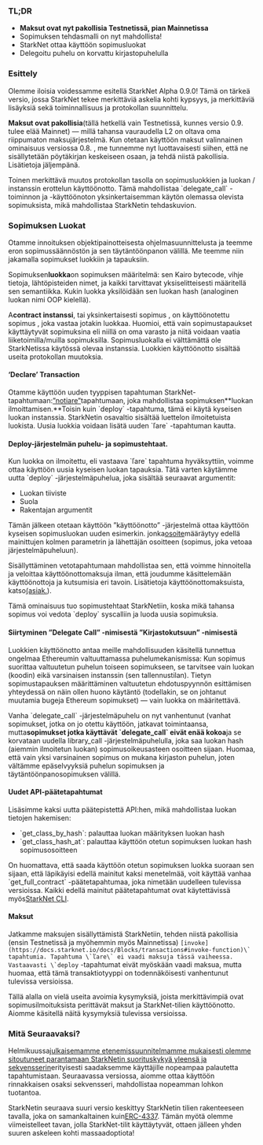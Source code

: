 ### TL;DR

* **Maksut ovat nyt pakollisia Testnetissä, pian Mainnetissa**
* Sopimuksen tehdasmalli on nyt mahdollista!
* StarkNet ottaa käyttöön sopimusluokat
* Delegoitu puhelu on korvattu kirjastopuhelulla

### Esittely

Olemme iloisia voidessamme esitellä StarkNet Alpha 0.9.0! Tämä on tärkeä versio, jossa StarkNet tekee merkittäviä askelia kohti kypsyys, ja merkittäviä lisäyksiä sekä toiminnallisuus ja protokollan suunnittelu.

**Maksut ovat pakollisia**(tällä hetkellä vain Testnetissä, kunnes versio 0.9. tulee elää Mainnet) — millä tahansa vauraudella L2 on oltava oma riippumaton maksujärjestelmä. Kun otetaan käyttöön maksut valinnainen ominaisuus versiossa 0.8. , me tunnemme nyt luottavaisesti siihen, että ne sisällytetään pöytäkirjan keskeiseen osaan, ja tehdä niistä pakollisia. Lisätietoja jäljempänä.

Toinen merkittävä muutos protokollan tasolla on sopimusluokkien ja luokan / instanssin erottelun käyttöönotto. Tämä mahdollistaa \`delegate_call\` -toiminnon ja -käyttöönoton yksinkertaisemman käytön olemassa olevista sopimuksista, mikä mahdollistaa StarkNetin tehdaskuvion.

### Sopimuksen Luokat

Otamme innoituksen objektipainotteisesta ohjelmasuunnittelusta ja teemme eron sopimussäännöstön ja sen täytäntöönpanon välillä. Me teemme niin jakamalla sopimukset luokkiin ja tapauksiin.

Sopimuksen**luokka**on sopimuksen määritelmä: sen Kairo bytecode, vihje tietoja, lähtöpisteiden nimet, ja kaikki tarvittavat yksiselitteisesti määritellä sen semantiikka. Kukin luokka yksilöidään sen luokan hash (analoginen luokan nimi OOP kielellä).

A**contract instanssi**, tai yksinkertaisesti sopimus , on käyttöönotettu sopimus , joka vastaa jotakin luokkaa. Huomioi, että vain sopimustapaukset käyttäytyvät sopimuksina eli niillä on oma varasto ja niitä voidaan vaatia liiketoimilla/muilla sopimuksilla. Sopimusluokalla ei välttämättä ole StarkNetissa käytössä olevaa instanssia. Luokkien käyttöönotto sisältää useita protokollan muutoksia.

#### ‘Declare’ Transaction

Otamme käyttöön uuden tyyppisen tapahtuman StarkNet-tapahtumaan:[”notiare”](https://docs.starknet.io/docs/Blocks/transactions#declare-transaction)tapahtumaan, joka mahdollistaa sopimuksen**luokan ilmoittamisen.**Toisin kuin \`deploy\` -tapahtuma, tämä ei käytä kyseisen luokan instanssia. StarkNetin osavaltio sisältää luettelon ilmoitetuista luokista. Uusia luokkia voidaan lisätä uuden \`ľare\` -tapahtuman kautta.

#### Deploy-järjestelmän puhelu- ja sopimustehtaat.

Kun luokka on ilmoitettu, eli vastaava \`ľare\` tapahtuma hyväksyttiin, voimme ottaa käyttöön uusia kyseisen luokan tapauksia. Tätä varten käytämme uutta \`deploy\` -järjestelmäpuhelua, joka sisältää seuraavat argumentit:

* Luokan tiiviste
* Suola
* Rakentajan argumentit

Tämän jälkeen otetaan käyttöön ”käyttöönotto” -järjestelmä ottaa käyttöön kyseisen sopimusluokan uuden esimerkin. jonka[osoite](https://docs.starknet.io/docs/Contracts/contract-address)määräytyy edellä mainittujen kolmen parametrin ja lähettäjän osoitteen (sopimus, joka vetoaa järjestelmäpuheluun).

Sisällyttäminen vetotapahtumaan mahdollistaa sen, että voimme hinnoitella ja veloittaa käyttöönottomaksuja ilman, että joudumme käsittelemään käyttöönottoja ja kutsumisia eri tavoin. Lisätietoja käyttöönottomaksuista, katso[(asiak.](https://docs.starknet.io/docs/Fees/fee-mechanism#deployed-contracts)).

Tämä ominaisuus tuo sopimustehtaat StarkNetiin, koska mikä tahansa sopimus voi vedota \`deploy\` syscalliin ja luoda uusia sopimuksia.

#### Siirtyminen ”Delegate Call” -nimisestä ”Kirjastokutsuun” -nimisestä

Luokkien käyttöönotto antaa meille mahdollisuuden käsitellä tunnettua ongelmaa Ethereumin valtuuttamassa puhelumekanismissa: Kun sopimus suorittaa valtuutetun puhelun toiseen sopimukseen, se tarvitsee vain luokan (koodin) eikä varsinaisen instanssin (sen tallennustilan). Tietyn sopimustapauksen määrittäminen valtuutetun ehdotuspyynnön esittämisen yhteydessä on näin ollen huono käytäntö (todellakin, se on johtanut muutamia bugeja Ethereum sopimukset) — vain luokka on määritettävä.

Vanha \`delegate_call\` -järjestelmäpuhelu on nyt vanhentunut (vanhat sopimukset, jotka on jo otettu käyttöön, jatkavat toimintaansa, mutta**sopimukset jotka käyttävät \`delegate_call\` eivät enää kokoa**ja se korvataan uudella library_call -järjestelmäpuhelulla, joka saa luokan hash (aiemmin ilmoitetun luokan) sopimusoikeusasteen osoitteen sijaan. Huomaa, että vain yksi varsinainen sopimus on mukana kirjaston puhelun, joten vältämme epäselvyyksiä puhelun sopimuksen ja täytäntöönpanosopimuksen välillä.

#### Uudet API-päätetapahtumat

Lisäsimme kaksi uutta päätepistettä API:hen, mikä mahdollistaa luokan tietojen hakemisen:

* \`get_class_by_hash\`: palauttaa luokan määrityksen luokan hash
* \`get_class_hash_at\`: palauttaa käyttöön otetun sopimuksen luokan hash sopimusosoitteen

On huomattava, että saada käyttöön otetun sopimuksen luokka suoraan sen sijaan, että läpikäyisi edellä mainitut kaksi menetelmää, voit käyttää vanhaa \`get_full_contract\` -päätetapahtumaa, joka nimetään uudelleen tulevissa versioissa. Kaikki edellä mainitut päätetapahtumat ovat käytettävissä myös[StarkNet CLI](https://docs.starknet.io/docs/CLI/commands).

#### Maksut

Jatkamme maksujen sisällyttämistä StarkNetiin, tehden niistä pakollisia (ensin Testnetissä ja myöhemmin myös Mainnetissa) ``[invoke](https://docs.starknet.io/docs/Blocks/transactions#invoke-function)\` tapahtumia. Tapahtuma \`ľare\` ei vaadi maksuja tässä vaiheessa. Vastaavasti \`deploy`` -tapahtumat eivät myöskään vaadi maksua, mutta huomaa, että tämä transaktiotyyppi on todennäköisesti vanhentunut tulevissa versioissa.

Tällä alalla on vielä useita avoimia kysymyksiä, joista merkittävimpiä ovat sopimusilmoituksista perittävät maksut ja StarkNet-tilien käyttöönotto. Aiomme käsitellä näitä kysymyksiä tulevissa versioissa.

### Mitä Seuraavaksi?

Helmikuussa[julkaisemamme etenemissuunnitelmamme mukaisesti olemme sitoutuneet parantamaan StarkNetin suorituskykyä yleensä ja sekvensserin](https://medium.com/starkware/starknet-on-to-the-next-challenge-96a39de7717)erityisesti saadaksemme käyttäjille nopeampaa palautetta tapahtumistaan. Seuraavassa versiossa, aiomme ottaa käyttöön rinnakkaisen osaksi sekvensseri, mahdollistaa nopeamman lohkon tuotantoa.

StarkNetin seuraava suuri versio keskittyy StarkNetin tilien rakenteeseen tavalla, joka on samankaltainen kuin[ERC-4337](https://medium.com/infinitism/erc-4337-account-abstraction-without-ethereum-protocol-changes-d75c9d94dc4a). Tämän myötä olemme viimeistelleet tavan, jolla StarkNet-tilit käyttäytyvät, ottaen jälleen yhden suuren askeleen kohti massaadoptiota!